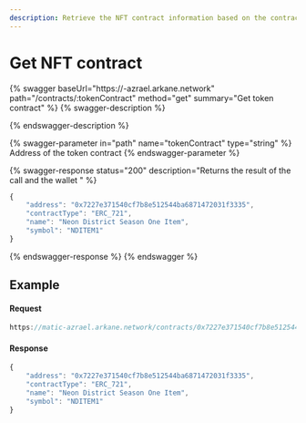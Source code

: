 ```yaml
---
description: Retrieve the NFT contract information based on the contract address
---
```


# Get NFT contract

{% swagger baseUrl="https://<chain>-azrael.arkane.network" path="/contracts/:tokenContract" method="get" summary="Get token contract" %}
{% swagger-description %}

{% endswagger-description %}

{% swagger-parameter in="path" name="tokenContract" type="string" %}
Address of the token contract
{% endswagger-parameter %}

{% swagger-response status="200" description="Returns the result of the call and the wallet " %}
```javascript
{
    "address": "0x7227e371540cf7b8e512544ba6871472031f3335",
    "contractType": "ERC_721",
    "name": "Neon District Season One Item",
    "symbol": "NDITEM1"
}
```
{% endswagger-response %}
{% endswagger %}

## Example

#### Request

```javascript
https://matic-azrael.arkane.network/contracts/0x7227e371540cf7b8e512544ba6871472031f3335
```

#### Response

```javascript
{
    "address": "0x7227e371540cf7b8e512544ba6871472031f3335",
    "contractType": "ERC_721",
    "name": "Neon District Season One Item",
    "symbol": "NDITEM1"
}
```
